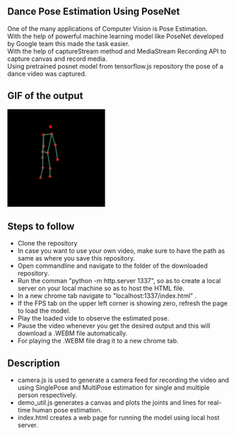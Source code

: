 ## Dance Pose Estimation Using PoseNet 

One of the many applications of Computer Vision is Pose Estimation.</br>
With the help of powerful machine learning model like PoseNet developed by Google team this made the task easier.</br>
With the help of captureStream method and MediaStream Recording API to capture canvas and record media.</br>
Using pretrained posnet model from tensorflow.js repository the pose of a dance video was captured.</br>


## GIF of the output 
![Alt Text](https://github.com/frh02/PoseNet_Dance/blob/master/Dance_Pose.gif)

## Steps to follow 

* Clone the repository</br>
* In case you want to use your own video, make sure to have the path as same as where you save this repository.</br>
* Open commandline and navigate to the folder of the downloaded repository.</br>
* Run the comman "python -m http.server 1337", so as to create a local server on your local machine so as to host the HTML file.</br> 
* In a new chrome tab navigate to "localhost:1337/index.html" .</br> 
* If the FPS tab on the upper left corner is showing zero, refresh the page to load the model.</br>
* Play the loaded vide to observe the estimated pose.</br>
* Pause the video whenever you get the desired output and this will download a .WEBM file automatically.</br>
* For playing the .WEBM file drag it to a new chrome tab.</br>


## Description 

* camera.js is used to generate a camera feed for recording the video and using SinglePose and MultiPose estimation for single and multiple person respectively.
* demo_util.js generates a canvas and plots the joints and lines for real-time human pose estimation.
* index.html creates a web page for running the model using local host server. 




